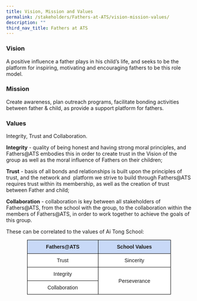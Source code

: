 ```yaml
---
title: Vision, Mission and Values
permalink: /stakeholders/Fathers-at-ATS/vision-mission-values/
description: ""
third_nav_title: Fathers at ATS
---
```

### Vision
A positive influence a father plays in his child’s life, and seeks to be the platform for inspiring, motivating and encouraging fathers to be this role model.   

### Mission
Create awareness, plan outreach programs, facilitate bonding activities between father & child, as provide a support platform for fathers.

### Values

Integrity, Trust and Collaboration.

  

**Integrity** \- quality of being honest and having strong moral principles, and Fathers@ATS embodies this in order to create trust in the Vision of the group as well as the moral influence of Fathers on their children;

**Trust** \- basis of all bonds and relationships is built upon the principles of trust, and the network and  platform we strive to build through Fathers@ATS requires trust within its membership, as well as the creation of trust between Father and child;

  

**Collaboration** \- collaboration is key between all stakeholders of Fathers@ATS, from the school with the group, to the collaboration within the members of Fathers@ATS, in order to work together to achieve the goals of this group.

  

These can be correlated to the values of Ai Tong School:

<style type="text/css">
.tg  {border-collapse:collapse;border-spacing:0;margin:0px auto;}
.tg td{border-color:black;border-style:solid;border-width:1px;font-family:Arial, sans-serif;font-size:14px;
  overflow:hidden;padding:10px 5px;word-break:normal;}
.tg th{border-color:black;border-style:solid;border-width:1px;font-family:Arial, sans-serif;font-size:14px;
  font-weight:normal;overflow:hidden;padding:10px 5px;word-break:normal;}
.tg .tg-vbk6{background-color:#C8D9F7;font-weight:bold;text-align:center;vertical-align:middle}
.tg .tg-f4yw{background-color:#FFF;text-align:center;vertical-align:middle}
</style>
<table class="tg" style="undefined;table-layout: fixed; width: 391px">
<colgroup>
<col style="width: 194px">
<col style="width: 197px">
</colgroup>
<tbody>
  <tr>
    <td class="tg-vbk6">Fathers@ATS</td>
    <td class="tg-vbk6"> School Values</td>
  </tr>
  <tr>
    <td class="tg-f4yw">Trust</td>
    <td class="tg-f4yw" rowspan="2">Sincerity</td>
  </tr>
  <tr>
    <td class="tg-f4yw" rowspan="2">Integrity</td>
  </tr>
  <tr>
    <td class="tg-f4yw" rowspan="2">Perseverance</td>
  </tr>
  <tr>
    <td class="tg-f4yw">Collaboration</td>
  </tr>
</tbody>
</table>